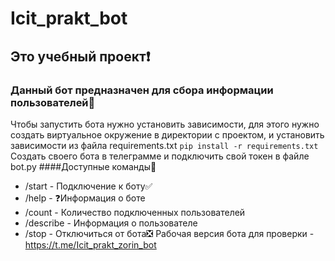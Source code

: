 # Icit_prakt_bot
## Это учебный проект:exclamation:
### Данный бот предназначен для сбора информации пользователей:green_book:
Чтобы запустить бота нужно установить зависимости, для этого нужно создать виртуальное окружение в директории с проектом, и установить зависимости из файла requirements.txt  `pip install -r requirements.txt`
Создать своего бота в телеграмме и подключить свой токен в файле bot.py
####Доступные команды:page_with_curl:
* /start - Подключение к боту:white_check_mark:
* /help - :question:Информация о боте
* /count - Количество подключенных пользователей
* /describe - Информация о пользователе
* /stop - Отключиться от бота:negative_squared_cross_mark:
Рабочая версия бота для проверки - https://t.me/Icit_prakt_zorin_bot
